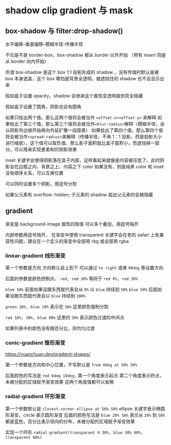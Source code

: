 # shadow clip gradient 与 mask

## box-shadow 与 filter:drop-shadow()

水平偏移-垂直偏移-模糊半径-传播半径

不论是不是 border-box，box-shadow 都从 border 以外开始 （带有 insert 则是从 border 向内开始）

所谓 box-shadow 是这个 box 1:1 投影形成的 shadow ，没有传值时默认是被 box 本身遮盖，这个 box 哪怕是背景全透明，被遮挡住的 shadow 也不会显示出来

假如盒子设置 opacity，shadow 会继承这个属性变透明直到完全隐藏

假如盒子设置了圆角，阴影也会有圆角

如果只给出两个值，那么这两个值将会被当作 `<offset-x><offset-y>` 来解释
如果给出了第三个值，那么第三个值将会被当作`<blur-radius>`解释（模糊半径，会以阴影外边缘开始再向外延扩撒一段距离）
如果给出了第四个值，那么第四个值将会被当作`<spread-radius>`来解释（传播半径，不再 1：1 投影，而是投影大小进行缩放），这个值可以取负值，那么影子面积就比盒子面积小，而遮挡掉一部分，可以用来实现更柔和的阴影效果

inset 关键字会使得阴影落在盒子内部，这样看起来就像是内容被压低了。此时阴影会在边框之内、背景之上、内容之下
color 如果没有，则是纯黑
color 和 inset 没有顺序关系，可以互换位置

可以同时设置多个阴影，用逗号分割

如果父元素有 overflow: hidden;
子元素的 shadow 超出父元素的会被隐藏

## gradient

渐变是 background-image 属性的取值
可以多个叠加，用逗号隔开

内部参数用逗号隔开，
在渐变中使用 transparent 关键字会在老的 safari 上有兼容性问题，建议在一个定义的渐变中全部用 rbg 或全部用 rgba

### linear-gradient 线形渐变

第一个参数是方向
方向默认自上到下
可以通过 `to right` 或者 `90deg` 等设置方向

后面的参数是颜色控制点，
`red, red 30%` 等同于 `red 0%, red 30%`

`blue 50%` 前面如果没跟东西就代表会从 `0%` 以 `blue` 持续到 `50%`
`blue 50%` 后面如果没跟东西就代表会以 `blue` 持续到 `100%`

`green 10%, blue 10%` 表示在 `10%` 这里颜色强制分割

`red 10%, 30%, blue 90%` 这里的 `30%` 表示颜色过渡的中间点

如果列表中的颜色没有跟百分比，则均匀过渡

### conic-gradient 锥形渐变

https://yuanchuan.dev/gradient-shapes/

第一个参数是方向和中心位置，不写默认是 `from 0deg at 50% 50%`

后面颜色的写法是 `red 6deg 18deg,` 第一个角度表示起点 第二个角度表示终点，未被分配的区域赋予渐变效果
这两个角度值都可以省略

### radial-gradient 环形渐变

第一个参数默认是 `closest-corner ellipse at 50% 50%` ellipse 关键字表示椭圆形渐变，circle 表示圆形渐变
后面的颜色写法是 `blue 20% 50%` 表示从 `20%` 到 `50%` 都是蓝色，百分比表示径向的分布，未被分配的区域赋予渐变效果

实现一个环形 `radial-gradient(transparent 0 30%, blue 30% 60%, transparent 60%)`
